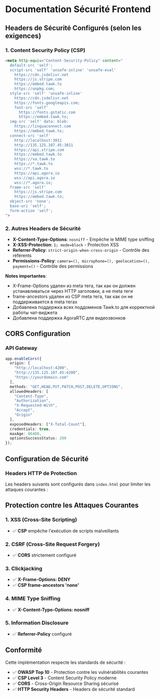 # Documentation Sécurité Frontend

## Headers de Sécurité Configurés (selon les exigences)

### 1. Content Security Policy (CSP)
```html
<meta http-equiv="Content-Security-Policy" content="
  default-src 'self';
  script-src 'self' 'unsafe-inline' 'unsafe-eval' 
    https://cdn.jsdelivr.net 
    https://js.stripe.com 
    https://embed.tawk.to 
    https://unpkg.com;
  style-src 'self' 'unsafe-inline' 
    https://cdn.jsdelivr.net 
    https://fonts.googleapis.com;
    font-src 'self' 
      https://fonts.gstatic.com
      https://embed.tawk.to;
  img-src 'self' data: blob: 
    https://linguaconnect.com 
    https://embed.tawk.to;
  connect-src 'self' 
    http://localhost:3011 
    http://135.125.107.45:3011 
    https://api.stripe.com 
    https://embed.tawk.to 
    https://va.tawk.to
    https://*.tawk.to
    wss://*.tawk.to
    https://api.agora.io
    wss://api.agora.io
    wss://*.agora.io;
  frame-src 'self' 
    https://js.stripe.com 
    https://embed.tawk.to;
  object-src 'none';
  base-uri 'self';
  form-action 'self';
">
```

### 2. Autres Headers de Sécurité
- **X-Content-Type-Options**: `nosniff` - Empêche le MIME type sniffing
- **X-XSS-Protection**: `1; mode=block` - Protection XSS
- **Referrer-Policy**: `strict-origin-when-cross-origin` - Contrôle des référents
- **Permissions-Policy**: `camera=(), microphone=(), geolocation=(), payment=()` - Contrôle des permissions

**Notes importantes**: 
- X-Frame-Options удален из meta тега, так как он должен устанавливаться через HTTP заголовки, а не meta теги
- frame-ancestors удален из CSP meta тега, так как он не поддерживается в meta тегах
- Добавлена поддержка всех поддоменов Tawk.to для корректной работы чат-виджета
- Добавлена поддержка AgoraRTC для видеозвонков

## CORS Configuration

### API Gateway
```typescript
app.enableCors({
  origin: [
    "http://localhost:4200",
    "http://135.125.107.45:4200",
    "https://yourdomain.com"
  ],
  methods: "GET,HEAD,PUT,PATCH,POST,DELETE,OPTIONS",
  allowedHeaders: [
    "Content-Type", 
    "Authorization", 
    "X-Requested-With",
    "Accept",
    "Origin"
  ],
  exposedHeaders: ["X-Total-Count"],
  credentials: true,
  maxAge: 86400,
  optionsSuccessStatus: 200
});
```

## Configuration de Sécurité

### Headers HTTP de Protection
Les headers suivants sont configurés dans `index.html` pour limiter les attaques courantes :

## Protection contre les Attaques Courantes

### 1. XSS (Cross-Site Scripting)
- ✅ **CSP** empêche l'exécution de scripts malveillants

### 2. CSRF (Cross-Site Request Forgery)
- ✅ **CORS** strictement configuré

### 3. Clickjacking
- ✅ **X-Frame-Options: DENY**
- ✅ **CSP frame-ancestors 'none'**

### 4. MIME Type Sniffing
- ✅ **X-Content-Type-Options: nosniff**

### 5. Information Disclosure
- ✅ **Referrer-Policy** configuré

## Conformité

Cette implémentation respecte les standards de sécurité :
- ✅ **OWASP Top 10** - Protection contre les vulnérabilités courantes
- ✅ **CSP Level 3** - Content Security Policy moderne
- ✅ **CORS** - Cross-Origin Resource Sharing sécurisé
- ✅ **HTTP Security Headers** - Headers de sécurité standard

